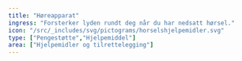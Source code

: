 ```yaml
---
title: "Høreapparat"
ingress: "Forsterker lyden rundt deg når du har nedsatt hørsel."
icon: "/src/_includes/svg/pictograms/horselshjelpemidler.svg"
type: ["Pengestøtte","Hjelpemiddel"]
area: ["Hjelpemidler og tilrettelegging"]
---
```


